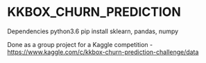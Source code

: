# KKBOX_CHURN_PREDICTION

Dependencies
python3.6
pip install sklearn, pandas, numpy

Done as a group project for a Kaggle competition - https://www.kaggle.com/c/kkbox-churn-prediction-challenge/data
